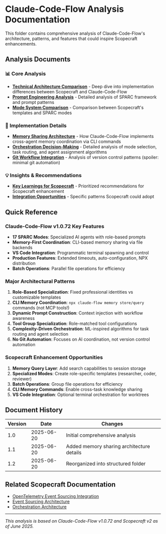 # Claude-Code-Flow Analysis Documentation

This folder contains comprehensive analysis of Claude-Code-Flow's architecture, patterns, and features that could inspire Scopecraft enhancements.

## Analysis Documents

### 📊 Core Analysis
- **[Technical Architecture Comparison](./technical-architecture-comparison.md)** - Deep dive into implementation differences between Scopecraft and Claude-Code-Flow
- **[Prompt Engineering Analysis](./prompt-engineering-analysis.md)** - Detailed analysis of SPARC framework and prompt patterns
- **[Mode System Comparison](./mode-system-comparison.md)** - Comparison between Scopecraft's templates and SPARC modes

### 🔧 Implementation Details
- **[Memory Sharing Architecture](./memory-sharing-architecture.md)** - How Claude-Code-Flow implements cross-agent memory coordination via CLI commands
- **[Orchestration Decision-Making](./orchestration-decision-making.md)** - Detailed analysis of mode selection, task routing, and agent assignment algorithms
- **[Git Workflow Integration](./git-workflow-analysis.md)** - Analysis of version control patterns (spoiler: minimal git automation)

### 💡 Insights & Recommendations
- **[Key Learnings for Scopecraft](./key-learnings-for-scopecraft.md)** - Prioritized recommendations for Scopecraft enhancement
- **[Integration Opportunities](./integration-opportunities.md)** - Specific patterns Scopecraft could adopt

## Quick Reference

### Claude-Code-Flow v1.0.72 Key Features
- **17 SPARC Modes**: Specialized AI agents with role-based prompts
- **Memory-First Coordination**: CLI-based memory sharing via file backends
- **VS Code Integration**: Programmatic terminal spawning and control
- **Production Features**: Extended timeouts, auto-configuration, NPX distribution
- **Batch Operations**: Parallel file operations for efficiency

### Major Architectural Patterns
1. **Role-Based Specialization**: Fixed professional identities vs customizable templates
2. **CLI Memory Coordination**: `npx claude-flow memory store/query` commands (not MCP tools!)
3. **Dynamic Prompt Construction**: Context injection with workflow awareness
4. **Tool Group Specialization**: Role-matched tool configurations
5. **Complexity-Driven Orchestration**: ML-inspired algorithms for task routing and agent selection
6. **No Git Automation**: Focuses on AI coordination, not version control automation

### Scopecraft Enhancement Opportunities
1. **Memory Query Layer**: Add search capabilities to session storage
2. **Specialized Modes**: Create role-specific templates (researcher, coder, reviewer)
3. **Batch Operations**: Group file operations for efficiency
4. **CLI Memory Commands**: Enable cross-task knowledge sharing
5. **VS Code Integration**: Optional terminal orchestration for worktrees

## Document History

| Version | Date | Changes |
|---------|------|---------|
| 1.0 | 2025-06-20 | Initial comprehensive analysis |
| 1.1 | 2025-06-20 | Added memory sharing architecture details |
| 1.2 | 2025-06-20 | Reorganized into structured folder |

## Related Scopecraft Documentation

- [OpenTelemetry Event Sourcing Integration](../../brainstorming/otel-integration-for-event-sourcing.md)
- [Event Sourcing Architecture](../../brainstorming/event-sourcing-architecture.md)
- [Orchestration Architecture](../../02-architecture/orchestration-architecture.md)

---

*This analysis is based on Claude-Code-Flow v1.0.72 and Scopecraft v2 as of June 2025.*